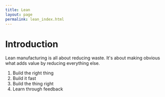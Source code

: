 ```yaml
---
title: Lean
layout: page
permalink: lean_index.html
---
```


# Introduction

Lean manufacturing is all about reducing waste. It's about making obvious what adds value by reducing everything else.

1. Build the right thing
2. Build it fast
3. Build the thing right
4. Learn through feedback
